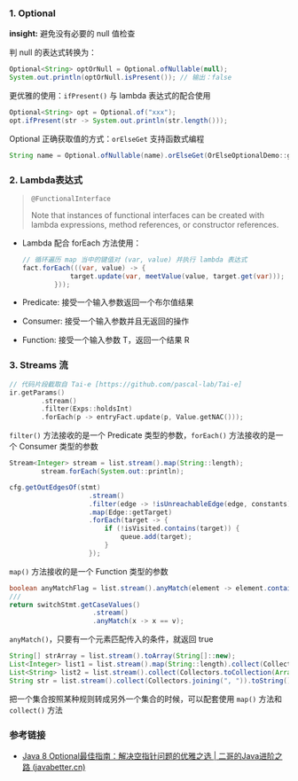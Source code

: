 ### 1. Optional

**insight:** 避免没有必要的 null 值检查

判 null 的表达式转换为：

```java
Optional<String> optOrNull = Optional.ofNullable(null);
System.out.println(optOrNull.isPresent()); // 输出：false
```

更优雅的使用：`ifPresent()` 与 lambda 表达式的配合使用

```java
Optional<String> opt = Optional.of("xxx");
opt.ifPresent(str -> System.out.println(str.length()));
```

Optional 正确获取值的方式：`orElseGet` 支持函数式编程

```java
String name = Optional.ofNullable(name).orElseGet(OrElseOptionalDemo::getDefaultValue);
```

### 2. Lambda表达式

> `@FunctionalInterface`
>
> Note that instances of functional interfaces can be created with lambda expressions, method references, or constructor references.

- Lambda 配合 forEach 方法使用：

  ```java
  // 循环遍历 map 当中的键值对 (var, value) 并执行 lambda 表达式
  fact.forEach(((var, value) -> {
              target.update(var, meetValue(value, target.get(var)));
          }));
  ```

- Predicate: 接受一个输入参数返回一个布尔值结果

- Consumer: 接受一个输入参数并且无返回的操作

- Function: 接受一个输入参数 T，返回一个结果 R

### 3. Streams 流

```cpp
// 代码片段截取自 Tai-e [https://github.com/pascal-lab/Tai-e]
ir.getParams()
		.stream()
		.filter(Exps::holdsInt)
		.forEach(p -> entryFact.update(p, Value.getNAC()));
```

`filter()` 方法接收的是一个 Predicate 类型的参数，`forEach()` 方法接收的是一个 Consumer 类型的参数

```java
Stream<Integer> stream = list.stream().map(String::length);
        stream.forEach(System.out::println);

cfg.getOutEdgesOf(stmt)
                    .stream()
                    .filter(edge -> !isUnreachableEdge(edge, constants))   // 在遍历 CFG 时，我们不进入相应的不可达分支
                    .map(Edge::getTarget)
                    .forEach(target -> {
                        if (!isVisited.contains(target)) {
                            queue.add(target);
                        }
                    });
```

`map()` 方法接收的是一个 Function 类型的参数

```java
boolean anyMatchFlag = list.stream().anyMatch(element -> element.contains("王"));
///
return switchStmt.getCaseValues()
                     .stream()
                     .anyMatch(x -> x == v);
```

`anyMatch()`，只要有一个元素匹配传入的条件，就返回 true

```java
String[] strArray = list.stream().toArray(String[]::new);	
List<Integer> list1 = list.stream().map(String::length).collect(Collectors.toList());
List<String> list2 = list.stream().collect(Collectors.toCollection(ArrayList::new));
String str = list.stream().collect(Collectors.joining(", ")).toString();
```

把一个集合按照某种规则转成另外一个集合的时候，可以配套使用 `map()` 方法和 `collect()` 方法

### 参考链接

- [Java 8 Optional最佳指南：解决空指针问题的优雅之选 | 二哥的Java进阶之路 (javabetter.cn)](https://javabetter.cn/java8/optional.html)




